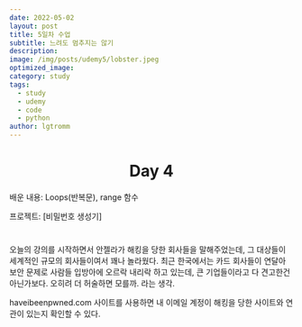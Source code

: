 ```yaml
---
date: 2022-05-02
layout: post
title: 5일차 수업
subtitle: 느려도 멈추지는 않기
description: 
image: /img/posts/udemy5/lobster.jpeg
optimized_image:
category: study
tags:
  - study
  - udemy
  - code
  - python
author: lgtromm
---
```

<h1 style="text-align: center"> Day 4 </h1>
배운 내용: Loops(반복문), range 함수

프로젝트: [비밀번호 생성기] 

#
오늘의 강의를 시작하면서 안젤라가 해킹을 당한 회사들을 말해주었는데, 그 대상들이 세계적인 규모의 회사들이여서 꽤나 놀라웠다. 최근 한국에서는 카드 회사들이 연달아 보안 문제로 사람들 입방아에 오르락 내리락 하고 있는데, 큰 기업들이라고 다 견고한건 아닌가보다. 오히려 더 허술하면 모를까. 라는 생각.

haveibeenpwned.com 사이트를 사용하면 내 이메일 계정이 해킹을 당한 사이트와 연관이 있는지 확인할 수 있다.


